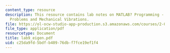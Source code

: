 ```yaml
---
content_type: resource
description: This resource contains lab notes on MATLAB? Programming - Eigenvalue
  Problems and Mechanical Vibrations.
file: https://ol-ocw-studio-app-production.s3.amazonaws.com/courses/2-003j-dynamics-and-control-i-spring-2007/c25da9fd5bdfb40976dbf7fce19ef1f4_lab9_eigen.pdf
file_type: application/pdf
resourcetype: Document
title: lab9_eigen.pdf
uid: c25da9fd-5bdf-b409-76db-f7fce19ef1f4
---
```

